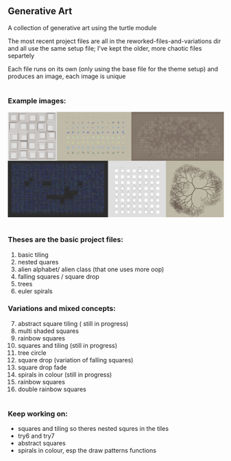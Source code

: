 ## Generative Art

A collection of generative art using the turtle module

The most recent project files are all in the reworked-files-and-variations dir and all use the same setup file; I've kept the older, more chaotic files separtely 

Each file runs on its own (only using the base file for the theme setup) and produces an image, each image is unique

# 
### Example images:
![alt text](<images/gen art pics.png>)

#
### Theses are the basic project files:
1. basic tiling 
2. nested quares
3. alien alphabet/ alien class (that one uses more oop)
4. falling squares / square drop
5. trees
6. euler spirals

### Variations and mixed concepts:
7. abstract square tiling ( still in progress)
8. multi shaded squares
9. rainbow squares
10. squares and tiling (still in progress)
11. tree circle
12. square drop (variation of falling squares)
13. square drop fade
14. spirals in colour (still in progress)
15. rainbow squares
16. double rainbow squares

# 

### Keep working on:
- squares and tiling so theres nested squres in the tiles
- try6 and try7
- abstract squares
- spirals in colour, esp the draw patterns functions


